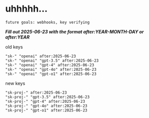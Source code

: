 # uhhhhh...

`future goals: webhooks, key verifying`



***Fill out 2025-06-23 with the format after:YEAR-MONTH-DAY or after:YEAR***

old keys
```
"sk-" "openai" after:2025-06-23
"sk-" "openai" "gpt-3.5" after:2025-06-23
"sk-" "openai" "gpt-4" after:2025-06-23
"sk-" "openai" "gpt-4o" after:2025-06-23
"sk-" "openai" "gpt-o1" after:2025-06-23
```

new keys
```
"sk-proj-" after:2025-06-23
"sk-proj-" "gpt-3.5" after:2025-06-23
"sk-proj-" "gpt-4" after:2025-06-23
"sk-proj-" "gpt-4o" after:2025-06-23
"sk-proj-" "gpt-o1" after:2025-06-23
```
